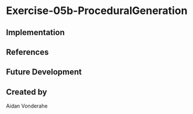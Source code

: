 # Exercise-05b-ProceduralGeneration


## Implementation

## References

## Future Development

## Created by
Aidan Vonderahe
